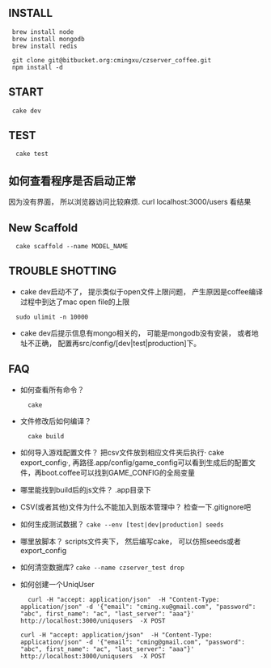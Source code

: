 ## INSTALL ##
```
 brew install node
 brew install mongodb
 brew install redis
 
 git clone git@bitbucket.org:cmingxu/czserver_coffee.git
 npm install -d
```


## START ##

```
 cake dev
```

## TEST ##

```
  cake test
```

## 如何查看程序是否启动正常 ##
因为没有界面， 所以浏览器访问比较麻烦. curl localhost:3000/users
看结果

## New Scaffold ##

```
  cake scaffold --name MODEL_NAME
```

## TROUBLE SHOTTING ##

  - cake dev启动不了， 提示类似于open文件上限问题， 产生原因是coffee编译过程中到达了mac open file的上限
```
  sudo ulimit -n 10000
```

  - cake dev后提示信息有mongo相关的， 可能是mongodb没有安装，
或者地址不正确， 配置再src/config/[dev|test|production]下。


## FAQ ##

  - 如何查看所有命令？
    ```
      cake 
    ```

  - 文件修改后如何编译？
    ```
      cake build
    ```


  - 如何导入游戏配置文件？
    把csv文件放到相应文件夹后执行· cake export_config·,
再路径.app/config/game_config可以看到生成后的配置文件，再boot.coffee可以找到GAME_CONFIG的全局变量



  - 哪里能找到build后的js文件？
    .app目录下


  - CSV(或者其他)文件为什么不能加入到版本管理中？
    检查一下.gitignore吧

  
  - 如何生成测试数据？
    `cake --env [test|dev|production] seeds`

  
  - 哪里放脚本？
    scripts文件夹下， 然后编写cake， 可以仿照seeds或者export_config  

  - 如何清空数据库?
    `cake --name czserver_test drop`

  - 如何创建一个UniqUser

    ```
      curl -H "accept: application/json"  -H "Content-Type: application/json" -d '{"email": "cming.xu@gmail.com", "password": "abc", first_name": "ac", "last_server": "aaa"}' http://localhost:3000/uniqusers  -X POST

    ```


    ```
    curl -H "accept: application/json"  -H "Content-Type: application/json" -d '{"email": "cming@gmail.com", "password": "abc", first_name": "ac", "last_server": "aaa"}' http://localhost:3000/uniqusers  -X POST
    ```
